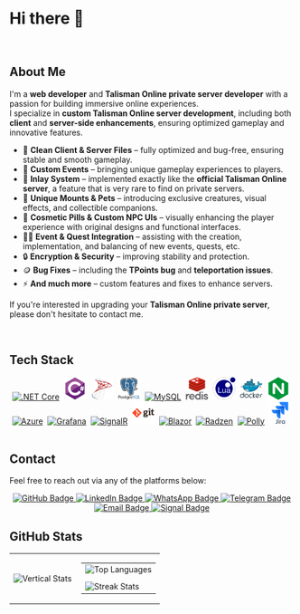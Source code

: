 # Hi there 👋

<br/>

## About Me

I'm a **web developer** and **Talisman Online private server developer** with a passion for building immersive online experiences.  
I specialize in **custom Talisman Online server development**, including both **client** and **server-side enhancements**, ensuring optimized gameplay and innovative features.

- 🧼 **Clean Client & Server Files** – fully optimized and bug-free, ensuring stable and smooth gameplay.
- 🧩 **Custom Events** – bringing unique gameplay experiences to players.
- 💎 **Inlay System** – implemented exactly like the **official Talisman Online server**, a feature that is very rare to find on private servers.  
- 🦄 **Unique Mounts & Pets** – introducing exclusive creatures, visual effects, and collectible companions.
- 🎨 **Cosmetic Pills & Custom NPC UIs** – visually enhancing the player experience with original designs and functional interfaces.
- 🧙‍♂️ **Event & Quest Integration** – assisting with the creation, implementation, and balancing of new events, quests, etc.
- 🔒 **Encryption & Security** – improving stability and protection.
- 🪙 **Bug Fixes** – including the **TPoints bug** and **teleportation issues**.
- ⚡ **And much more** – custom features and fixes to enhance servers.

If you're interested in upgrading your **Talisman Online private server**, please don't hesitate to contact me.

<br/>

## Tech Stack

<div align="center">
  <!-- .NET Core -->
  <a href="https://dotnet.microsoft.com/" target="_blank"><img src="https://softellar.com/tech-logos/dotnetcore.svg" alt=".NET Core" title=".NET Core" width="40" height="40" style="border: 0;" /></a>&nbsp;
  <!-- C# -->
  <a href="https://docs.microsoft.com/en-us/dotnet/csharp/" target="_blank"><img src="https://raw.githubusercontent.com/devicons/devicon/master/icons/csharp/csharp-original.svg" alt="C#" title="C#" width="40" height="40" style="border: 0;" /></a>&nbsp;
  <!-- Microsoft SQL Server -->
  <a href="https://www.microsoft.com/en-us/sql-server" target="_blank"><img src="https://raw.githubusercontent.com/devicons/devicon/master/icons/microsoftsqlserver/microsoftsqlserver-original.svg" alt="MSSQL" title="Microsoft SQL Server" width="40" height="40" style="border: 0;" /></a>&nbsp;
  <!-- PostgreSQL -->
  <a href="https://www.postgresql.org/" target="_blank"><img src="https://raw.githubusercontent.com/devicons/devicon/master/icons/postgresql/postgresql-original-wordmark.svg" alt="PostgreSQL" title="PostgreSQL" width="40" height="40" style="border: 0;" /></a>&nbsp;
  <!-- MySQL -->
  <a href="https://www.mysql.com/" target="_blank"><img src="https://softellar.com/tech-logos/mysql.svg" alt="MySQL" title="MySQL" width="40" height="40" style="border: 0;" /></a>&nbsp;
  <!-- Redis -->
  <a href="https://redis.io/" target="_blank"><img src="https://raw.githubusercontent.com/devicons/devicon/master/icons/redis/redis-original-wordmark.svg" alt="Redis" title="Redis" width="40" height="40" style="border: 0;" /></a>&nbsp;
  <!-- Lua -->
  <a href="https://www.lua.org/" target="_blank"><img src="https://raw.githubusercontent.com/devicons/devicon/master/icons/lua/lua-original.svg" alt="Lua" title="Lua" width="40" height="40" style="border: 0;" /></a>&nbsp;
  <!-- Docker -->
  <a href="https://www.docker.com/" target="_blank"><img src="https://raw.githubusercontent.com/devicons/devicon/master/icons/docker/docker-original-wordmark.svg" alt="Docker" title="Docker" width="40" height="40" style="border: 0;" /></a>&nbsp;
  <!-- Nginx -->
  <a href="https://nginx.org/" target="_blank"><img src="https://raw.githubusercontent.com/devicons/devicon/master/icons/nginx/nginx-original.svg" alt="Nginx" title="Nginx" width="40" height="40" style="border: 0;" /></a>&nbsp;
  <!-- Azure -->
  <a href="https://azure.microsoft.com/" target="_blank"><img src="https://softellar.com/tech-logos/azure.svg" alt="Azure" title="Azure" width="40" height="40" style="border: 0;" /></a>&nbsp;
  <!-- Grafana -->
  <a href="https://grafana.com/" target="_blank"><img src="https://upload.wikimedia.org/wikipedia/commons/3/3b/Grafana_icon.svg" alt="Grafana" title="Grafana" width="40" height="40" style="border: 0;" /></a>&nbsp;
  <!-- SignalR -->
  <a href="https://dotnet.microsoft.com/apps/aspnet/signalr" target="_blank"><img src="https://softellar.com/tech-logos/signalr.png" alt="SignalR" title="SignalR" width="40" height="40" style="border: 0;" /></a>&nbsp;
  <!-- Git -->
  <a href="https://git-scm.com/" target="_blank"><img src="https://raw.githubusercontent.com/devicons/devicon/master/icons/git/git-original-wordmark.svg" alt="Git" title="Git" width="40" height="40" style="border: 0;" /></a>&nbsp;
  <!-- Blazor -->
  <a href="https://dotnet.microsoft.com/apps/aspnet/web-apps/blazor" target="_blank"><img src="https://upload.wikimedia.org/wikipedia/commons/d/d0/Blazor.png" alt="Blazor" title="Blazor" width="40" height="40" style="border: 0;" /></a>&nbsp;
  <!-- Radzen -->
  <a href="https://www.radzen.com/" target="_blank"><img src="https://images.crunchbase.com/image/upload/c_pad,f_auto,q_auto:eco,dpr_1/bunmop16i7jodw52jdbm" alt="Radzen" title="Radzen" width="40" height="40" style="border: 0;" /></a>&nbsp;
  <!-- Polly -->
  <a href="https://www.pollydocs.org/" target="_blank"><img src="https://raw.githubusercontent.com/App-vNext/Polly/main/Polly-Logo.png" alt="Polly" title="Polly" width="40" height="40" style="border: 0;" /></a>&nbsp;
  <!-- Jira -->
  <a href="https://www.atlassian.com/software/jira" target="_blank"><img src="https://raw.githubusercontent.com/devicons/devicon/master/icons/jira/jira-original-wordmark.svg" alt="Jira" title="Jira" width="40" height="40" style="border: 0;" /></a>
</div>

</br>

## Contact

Feel free to reach out via any of the platforms below:

<div align="center">
  <a href="https://github.com/goofy5752" target="_blank">
    <img src="https://img.shields.io/badge/-GitHub-181717?style=for-the-badge&logo=github" alt="GitHub Badge" style="border: 0;" />
  </a>
  <a href="https://www.linkedin.com/in/goofy5752" target="_blank">
    <img src="https://img.shields.io/badge/-LinkedIn-blue?style=for-the-badge&logo=Linkedin&logoColor=white" alt="LinkedIn Badge" style="border: 0;" />
  </a>
  <a href="https://wa.me/+359897056039" target="_blank">
    <img src="https://img.shields.io/badge/WhatsApp-25D366?style=for-the-badge&logo=whatsapp&logoColor=white" alt="WhatsApp Badge" style="border: 0;" />
  </a>
  <a href="https://t.me/lowercasename" target="_blank">
    <img src="https://img.shields.io/badge/Telegram-0088CC?style=for-the-badge&logo=telegram&logoColor=white" alt="Telegram Badge" style="border: 0;" />
  </a>
  <a href="mailto:m.asenov5752@gmail.com" target="_blank">
    <img src="https://img.shields.io/badge/-Gmail-c14438?style=for-the-badge&logo=Gmail&logoColor=white" alt="Email Badge" style="border: 0;" />
  </a>
  <a href="https://signal.me/#eu/c9xieczkCH_XfAhEa1sw0Z4oZn_k7V1ZRk5aLtS8y5pFbsQ6TBJD47iRHUUKfv6r" target="_blank">
    <img src="https://img.shields.io/badge/Signal-3A76F0?style=for-the-badge&logo=signal&logoColor=white" alt="Signal Badge" style="border: 0;" />
  </a>
</div>

## GitHub Stats

<table align="center" style="border: none !important; background: transparent !important;">
  <tr style="border: none !important; background: transparent !important;">
    <td valign="middle" style="border: none !important; background: transparent !important;">
      <!-- Vertical Card (height = 400px) -->
      <img src="https://github-readme-stats.vercel.app/api/top-langs/?username=goofy5752&theme=radical&layout=donut-vertical" alt="Vertical Stats" height="400" style="border: none !important; background: transparent !important;" />
    </td>
    <td valign="middle" style="border: none !important; background: transparent !important; padding-left: 10px !important;">
      <table style="border: none !important; background: transparent !important;">
        <tr style="border: none !important; background: transparent !important;">
          <td style="border: none !important; background: transparent !important;">
            <!-- First Horizontal Card (200px height, 300px width) -->
            <img src="https://github-readme-stats-pi-rust-32.vercel.app/api?username=goofy5752&show_icons=true&hide_border=true&theme=radical" alt="Top Languages" height="200" width="300" style="border: none !important; background: transparent !important;" />
          </td>
        </tr>
        <tr style="border: none !important; background: transparent !important;">
          <td style="padding-top: 10px !important; border: none !important; background: transparent !important;">
            <!-- Second Horizontal Card (200px height, 300px width) -->
            <img src="https://github-readme-streak-stats-eight-blue-32.vercel.app/?user=goofy5752&theme=radical" alt="Streak Stats" height="200" width="300" style="border: none !important; background: transparent !important;" />
          </td>
        </tr>
      </table>
    </td>
  </tr>
</table>

<br/>

<!--
SEO Keywords: Talisman Online private server, Talisman Online developer, Talisman Online custom events, Talisman Online inlay system, Talisman Online quest creation, Talisman Online server files, custom Talisman online developer, game modding
-->

